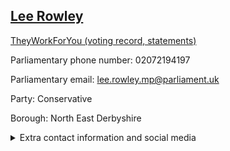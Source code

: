 ## <a href="https://members.parliament.uk/member/4652/contact">Lee Rowley</a>

<a href="https://www.theyworkforyou.com/mp/25685/lee_rowley/north_east_derbyshire">TheyWorkForYou (voting record, statements)</a> 

Parliamentary phone number: 02072194197 

Parliamentary email: lee.rowley.mp@parliament.uk 

Party: Conservative 

Borough: North East Derbyshire 

<details><summary>Extra contact information and social media</summary> 
<li>Website:</li>
<li>Twitter: https://twitter.com/Lee4NED</li>
<li>Constituency office phone number: 01246439222</li>
<li>Constituency office email: lee.rowley.mp@parliament.uk</li>
<li>Facebook:</li>
<li>Instagram:</li>
<li>Youtube:</li>
<li>Linkedin:</li>
<li>Government department phone number:</li>
<li>Government department email:</li>
<li>Threads:</li>
<li>Party office phone number:</li>
<li>Party office email:</li>
<li>Tiktok:</li>
</details>